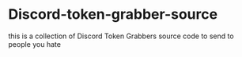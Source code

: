 # Discord-token-grabber-source

this is a collection of Discord Token Grabbers source code to send to people you hate
